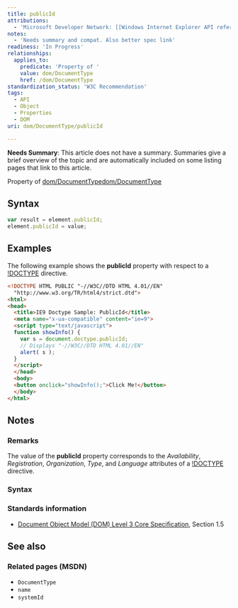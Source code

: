 ```yaml
---
title: publicId
attributions:
  - 'Microsoft Developer Network: [[Windows Internet Explorer API reference](http://msdn.microsoft.com/en-us/library/ie/hh828809%28v=vs.85%29.aspx) Article]'
notes:
  - 'Needs summary and compat. Also better spec link'
readiness: 'In Progress'
relationships:
  applies_to:
    predicate: 'Property of '
    value: dom/DocumentType
    href: /dom/DocumentType
standardization_status: 'W3C Recommendation'
tags:
  - API
  - Object
  - Properties
  - DOM
uri: dom/DocumentType/publicId

---
```

**Needs Summary**: This article does not have a summary. Summaries give a brief overview of the topic and are automatically included on some listing pages that link to this article.

Property of [dom/DocumentType](/dom/DocumentType)[dom/DocumentType](/dom/DocumentType)

## <span>Syntax</span>

``` js
var result = element.publicId;
element.publicId = value;
```

## <span>Examples</span>

The following example shows the **publicId** property with respect to a [!DOCTYPE](/html/elements/!DOCTYPE) directive.

``` html
<!DOCTYPE HTML PUBLIC "-//W3C//DTD HTML 4.01//EN"
  "http://www.w3.org/TR/html4/strict.dtd">
<html>
<head>
  <title>IE9 Doctype Sample: PublicId</title>
  <meta name="x-ua-compatible" content="ie=9">
  <script type="text/javascript">
  function showInfo() {
    var s = document.doctype.publicId;
    // Displays "-//W3C//DTD HTML 4.01//EN"
    alert( s );
  }
  </script>
  </head>
  <body>
  <button onclick="showInfo();">Click Me!</button>
  </body>
</html>
```

## <span>Notes</span>

### <span>Remarks</span>

The value of the **publicId** property corresponds to the *Availability*, *Registration*, *Organization*, *Type*, and *Language* attributes of a [!DOCTYPE](/html/elements/!DOCTYPE) directive.

### <span>Syntax</span>

### <span>Standards information</span>

-   [Document Object Model (DOM) Level 3 Core Specification](http://go.microsoft.com/fwlink/p/?linkid=182717), Section 1.5

## <span>See also</span>

### <span>Related pages (MSDN)</span>

-   `DocumentType`
-   `name`
-   `systemId`
